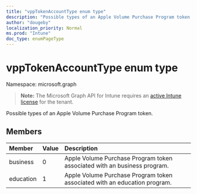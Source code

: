 ```yaml
---
title: "vppTokenAccountType enum type"
description: "Possible types of an Apple Volume Purchase Program token."
author: "dougeby"
localization_priority: Normal
ms.prod: "Intune"
doc_type: enumPageType
---
```


# vppTokenAccountType enum type

Namespace: microsoft.graph

> **Note:** The Microsoft Graph API for Intune requires an [active Intune license](https://go.microsoft.com/fwlink/?linkid=839381) for the tenant.

Possible types of an Apple Volume Purchase Program token.

## Members
|Member|Value|Description|
|:---|:---|:---|
|business|0|Apple Volume Purchase Program token associated with an business program.|
|education|1|Apple Volume Purchase Program token associated with an education program.|







